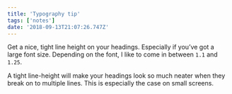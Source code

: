 ```yaml
---
title: 'Typography tip'
tags: ['notes']
date: '2018-09-13T21:07:26.747Z'
---
```


Get a nice, tight line height on your headings. Especially if you’ve got a large font size. Depending on the font, I like to come in between `1.1` and `1.25`. 

A tight line-height will make your headings look so much neater when they break on to multiple lines. This is especially the case on small screens.

